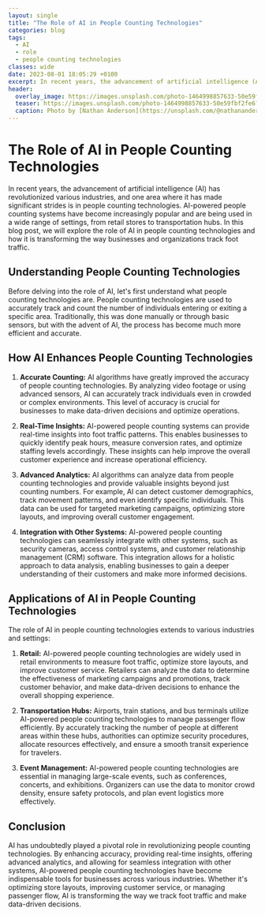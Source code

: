 ```yaml
---
layout: single
title: "The Role of AI in People Counting Technologies"
categories: blog
tags:
  - AI
  - role
  - people counting technologies
classes: wide
date: 2023-08-01 18:05:29 +0100
excerpt: In recent years, the advancement of artificial intelligence (AI) has revolutionized various industries, and one area where it has made significant strides is in people counting technologies.
header:
  overlay_image: https://images.unsplash.com/photo-1464998857633-50e59fbf2fe6?crop=entropy&cs=tinysrgb&fit=max&fm=jpg&ixid=M3w0Nzk0ODB8MHwxfHNlYXJjaHw1fHxBSSUyQyUyMHJvbGUlMkMlMjBwZW9wbGUlMjBjb3VudGluZyUyMHRlY2hub2xvZ2llc3xlbnwwfDB8fHwxNjkwOTA1OTE5fDA&ixlib=rb-4.0.3&q=80&w=1080
  teaser: https://images.unsplash.com/photo-1464998857633-50e59fbf2fe6?crop=entropy&cs=tinysrgb&fit=max&fm=jpg&ixid=M3w0Nzk0ODB8MHwxfHNlYXJjaHw1fHxBSSUyQyUyMHJvbGUlMkMlMjBwZW9wbGUlMjBjb3VudGluZyUyMHRlY2hub2xvZ2llc3xlbnwwfDB8fHwxNjkwOTA1OTE5fDA&ixlib=rb-4.0.3&q=80&w=400
  caption: Photo by [Nathan Anderson](https://unsplash.com/@nathananderson?utm_source=peoplecounter&utm_medium=referral) on [Unsplash](https://unsplash.com/?utm_source=peoplecounter&utm_medium=referral)
---
```


# The Role of AI in People Counting Technologies

In recent years, the advancement of artificial intelligence (AI) has revolutionized various industries, and one area where it has made significant strides is in people counting technologies. AI-powered people counting systems have become increasingly popular and are being used in a wide range of settings, from retail stores to transportation hubs. In this blog post, we will explore the role of AI in people counting technologies and how it is transforming the way businesses and organizations track foot traffic.

## Understanding People Counting Technologies

Before delving into the role of AI, let's first understand what people counting technologies are. People counting technologies are used to accurately track and count the number of individuals entering or exiting a specific area. Traditionally, this was done manually or through basic sensors, but with the advent of AI, the process has become much more efficient and accurate.

## How AI Enhances People Counting Technologies

1. **Accurate Counting:** AI algorithms have greatly improved the accuracy of people counting technologies. By analyzing video footage or using advanced sensors, AI can accurately track individuals even in crowded or complex environments. This level of accuracy is crucial for businesses to make data-driven decisions and optimize operations.

2. **Real-Time Insights:** AI-powered people counting systems can provide real-time insights into foot traffic patterns. This enables businesses to quickly identify peak hours, measure conversion rates, and optimize staffing levels accordingly. These insights can help improve the overall customer experience and increase operational efficiency.

3. **Advanced Analytics:** AI algorithms can analyze data from people counting technologies and provide valuable insights beyond just counting numbers. For example, AI can detect customer demographics, track movement patterns, and even identify specific individuals. This data can be used for targeted marketing campaigns, optimizing store layouts, and improving overall customer engagement.

4. **Integration with Other Systems:** AI-powered people counting technologies can seamlessly integrate with other systems, such as security cameras, access control systems, and customer relationship management (CRM) software. This integration allows for a holistic approach to data analysis, enabling businesses to gain a deeper understanding of their customers and make more informed decisions.

## Applications of AI in People Counting Technologies

The role of AI in people counting technologies extends to various industries and settings:

1. **Retail:** AI-powered people counting technologies are widely used in retail environments to measure foot traffic, optimize store layouts, and improve customer service. Retailers can analyze the data to determine the effectiveness of marketing campaigns and promotions, track customer behavior, and make data-driven decisions to enhance the overall shopping experience.

2. **Transportation Hubs:** Airports, train stations, and bus terminals utilize AI-powered people counting technologies to manage passenger flow efficiently. By accurately tracking the number of people at different areas within these hubs, authorities can optimize security procedures, allocate resources effectively, and ensure a smooth transit experience for travelers.

3. **Event Management:** AI-powered people counting technologies are essential in managing large-scale events, such as conferences, concerts, and exhibitions. Organizers can use the data to monitor crowd density, ensure safety protocols, and plan event logistics more effectively.

## Conclusion

AI has undoubtedly played a pivotal role in revolutionizing people counting technologies. By enhancing accuracy, providing real-time insights, offering advanced analytics, and allowing for seamless integration with other systems, AI-powered people counting technologies have become indispensable tools for businesses across various industries. Whether it's optimizing store layouts, improving customer service, or managing passenger flow, AI is transforming the way we track foot traffic and make data-driven decisions.